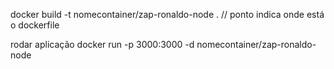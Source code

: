 docker build -t nomecontainer/zap-ronaldo-node . // ponto indica onde está o dockerfile

rodar aplicação docker run -p 3000:3000 -d nomecontainer/zap-ronaldo-node